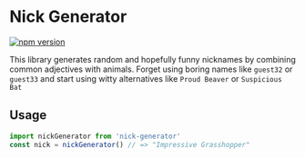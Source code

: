 # Nick Generator

[![npm version](https://badge.fury.io/js/nick-generator.svg)](https://badge.fury.io/js/nick-generator)

This library generates random and hopefully funny nicknames by combining common adjectives with animals. Forget using boring names like `guest32` or `guest33` and start using witty alternatives like `Proud Beaver` or `Suspicious Bat`


## Usage

```javascript
import nickGenerator from 'nick-generator'
const nick = nickGenerator() // => "Impressive Grasshopper"
```
